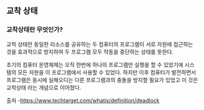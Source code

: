 ## 교착 상태

### 교착상태란 무엇인가?

교착 상태란 동일한 리소스를 공유하는 두 컴퓨터의 프로그램이 서로 자원에 접근하는 것을 효과적으로 방지하여 두 프로그램 모두 작동을 중단하는 상태를 뜻한다.

초기의 컴퓨터 운영체제는 오직 한번에 하나의 프로그램만 실행을 할 수 있었기에 시스템의 모든 자원을 이 프로그램에서 사용할 수 있었다. 하지만 이후 컴퓨터가 발전하면서 프로그램은 동시에 실해오디는 다른 프로그램과의 충돌을 방지할 필요가 있었고 이 것은 교착상태 라는 개념으로 이어졌다.


출처
-https://www.techtarget.com/whatis/definition/deadlock